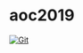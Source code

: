 # aoc2019

[![Git](https://app.soluble.cloud/api/v1/public/badges/b547d5bf-d17e-4b33-b076-54f32b154b50.svg?orgId=544861397342)](https://app.soluble.cloud/repos/details/github.com/droessmj/aoc2019?orgId=544861397342)  

